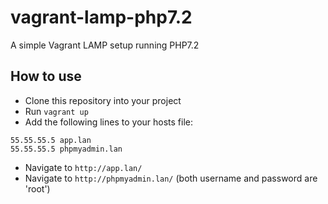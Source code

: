 # vagrant-lamp-php7.2

A simple Vagrant LAMP setup running PHP7.2

## How to use

- Clone this repository into your project
- Run ``vagrant up``
- Add the following lines to your hosts file: 

````
55.55.55.5 app.lan
55.55.55.5 phpmyadmin.lan

````
- Navigate to ``http://app.lan/``
- Navigate to ``http://phpmyadmin.lan/`` (both username and password are 'root')

